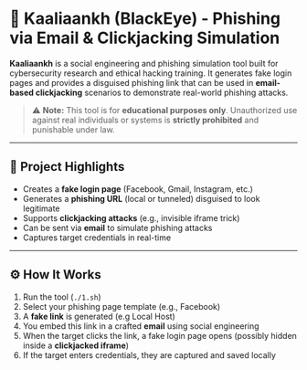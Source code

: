 # 🎯 Kaaliaankh (BlackEye) - Phishing via Email & Clickjacking Simulation

**Kaaliaankh** is a social engineering and phishing simulation tool built for cybersecurity research and ethical hacking training. It generates fake login pages and provides a disguised phishing link that can be used in **email-based clickjacking** scenarios to demonstrate real-world phishing attacks.

> ⚠️ **Note:** This tool is for **educational purposes only**. Unauthorized use against real individuals or systems is **strictly prohibited** and punishable under law.

---

## 🧠 Project Highlights

- Creates a **fake login page** (Facebook, Gmail, Instagram, etc.)
- Generates a **phishing URL** (local or tunneled) disguised to look legitimate
- Supports **clickjacking attacks** (e.g., invisible iframe trick)
- Can be sent via **email** to simulate phishing attacks
- Captures target credentials in real-time

---

## ⚙️ How It Works

1. Run the tool (`./1.sh`)
2. Select your phishing page template (e.g., Facebook)
3. A **fake link** is generated (e.g Local Host)
4. You embed this link in a crafted **email** using social engineering
5. When the target clicks the link, a fake login page opens (possibly hidden inside a **clickjacked iframe**)
6. If the target enters credentials, they are captured and saved locally
